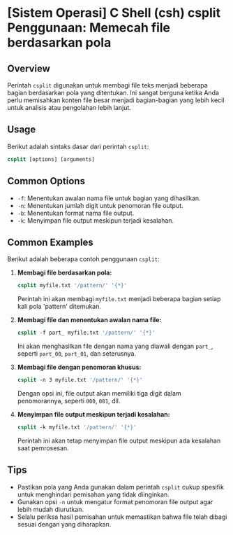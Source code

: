 # [Sistem Operasi] C Shell (csh) csplit Penggunaan: Memecah file berdasarkan pola

## Overview
Perintah `csplit` digunakan untuk membagi file teks menjadi beberapa bagian berdasarkan pola yang ditentukan. Ini sangat berguna ketika Anda perlu memisahkan konten file besar menjadi bagian-bagian yang lebih kecil untuk analisis atau pengolahan lebih lanjut.

## Usage
Berikut adalah sintaks dasar dari perintah `csplit`:

```csh
csplit [options] [arguments]
```

## Common Options
- `-f`: Menentukan awalan nama file untuk bagian yang dihasilkan.
- `-n`: Menentukan jumlah digit untuk penomoran file output.
- `-b`: Menentukan format nama file output.
- `-k`: Menyimpan file output meskipun terjadi kesalahan.

## Common Examples
Berikut adalah beberapa contoh penggunaan `csplit`:

1. **Membagi file berdasarkan pola:**
   ```csh
   csplit myfile.txt '/pattern/' '{*}'
   ```
   Perintah ini akan membagi `myfile.txt` menjadi beberapa bagian setiap kali pola 'pattern' ditemukan.

2. **Membagi file dan menentukan awalan nama file:**
   ```csh
   csplit -f part_ myfile.txt '/pattern/' '{*}'
   ```
   Ini akan menghasilkan file dengan nama yang diawali dengan `part_`, seperti `part_00`, `part_01`, dan seterusnya.

3. **Membagi file dengan penomoran khusus:**
   ```csh
   csplit -n 3 myfile.txt '/pattern/' '{*}'
   ```
   Dengan opsi ini, file output akan memiliki tiga digit dalam penomorannya, seperti `000`, `001`, dll.

4. **Menyimpan file output meskipun terjadi kesalahan:**
   ```csh
   csplit -k myfile.txt '/pattern/' '{*}'
   ```
   Perintah ini akan tetap menyimpan file output meskipun ada kesalahan saat pemrosesan.

## Tips
- Pastikan pola yang Anda gunakan dalam perintah `csplit` cukup spesifik untuk menghindari pemisahan yang tidak diinginkan.
- Gunakan opsi `-n` untuk mengatur format penomoran file output agar lebih mudah diurutkan.
- Selalu periksa hasil pemisahan untuk memastikan bahwa file telah dibagi sesuai dengan yang diharapkan.